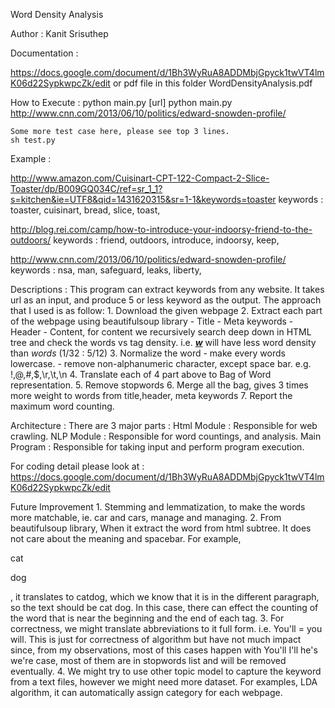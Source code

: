 Word Density Analysis

Author : Kanit Srisuthep

Documentation :

https://docs.google.com/document/d/1Bh3WyRuA8ADDMbjGpyck1twVT4lmK06d22SypkwpcZk/edit
or pdf file in this folder WordDensityAnalysis.pdf

How to Execute :
	python main.py [url]
	python main.py http://www.cnn.com/2013/06/10/politics/edward-snowden-profile/
	
	Some more test case here, please see top 3 lines.
	sh test.py

	
Example : 

http://www.amazon.com/Cuisinart-CPT-122-Compact-2-Slice-Toaster/dp/B009GQ034C/ref=sr_1_1?s=kitchen&ie=UTF8&qid=1431620315&sr=1-1&keywords=toaster
keywords : toaster, cuisinart, bread, slice, toast, 

http://blog.rei.com/camp/how-to-introduce-your-indoorsy-friend-to-the-outdoors/
keywords : friend, outdoors, introduce, indoorsy, keep, 

http://www.cnn.com/2013/06/10/politics/edward-snowden-profile/
keywords : nsa, man, safeguard, leaks, liberty,


Descriptions :
	This program can extract keywords from any website. It takes url as an input, and produce 5 or less keyword as the output. The approach that I used is as follow:
		1. Download the given webpage
		2. Extract each part of the webpage using beautifulsoup library
			- Title
			- Meta keywords
			- Header
			- Content, for content we recursively search deep down in HTML tree and check the words vs tag density. i.e. <strong><u><i>w</strong></u></i> will have less word density than <i>words</i> (1/32 : 5/12)
		3. Normalize the word
			- make every words lowercase.
			- remove non-alphanumeric character, except space bar. e.g. !,@,#,$,\r,\t,\n
		4. Translate each of 4 part above to Bag of Word representation.
		5. Remove stopwords
		6. Merge all the bag, gives 3 times more weight to words from title,header, meta keywords
		7. Report the maximum word counting.

Architecture :
	There are 3 major parts : 
		Html Module : Responsible for web crawling.
		NLP Module : Responsible for word countings, and analysis. 
		Main Program : Responsible for taking input and perform program execution.

For coding detail please look at : 
	https://docs.google.com/document/d/1Bh3WyRuA8ADDMbjGpyck1twVT4lmK06d22SypkwpcZk/edit

Future Improvement
	1. Stemming and lemmatization, to make the words more matchable, ie. car and cars, manage and managing.
	2. From beautifulsoup library, When it extract the word from html subtree. It does not care about the meaning and spacebar. For example, <p>cat</p><p>dog</p>, it translates to catdog, which we know that it is in the different paragraph, so the text should be cat dog. In this case, there can effect the counting of the word that is near the beginning and the end of each tag. 
	3. For correctness, we might translate abbreviations to it full form. i.e. You'll = you will. This is just for correctness of algorithm but have not much impact since, from my observations, most of this cases happen with You'll I'll he's we're case, most of them are in stopwords list and will be removed eventually.
	4. We might try to use other topic model to capture the keyword from a text files, however we might need more dataset. For examples, LDA algorithm, it can automatically assign category for each webpage.
